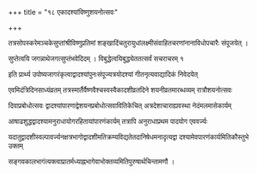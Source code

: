 +++
title = "१८ एकादश्यांविष्णुशयनोत्सवः"

+++

तत्रसोपस्करेमञ्चकेसुप्तांश्रीविष्णुप्रतिमां शङ्खादिंचतुरायुधांलक्ष्मीसंवाहितचरणांनानाविधोपचारैः संपूजयेत् ।

सुप्तेत्वयि जगन्नाथेजगत्सुप्तंभवेदिदम् । विबुद्धेत्वयिबुद्ध्येततत्सर्वं सचराचरम् १

इति प्रार्थ्य उपोष्यजागरंकृत्वाद्वादश्यांपुनःसंपूज्यत्रयोदश्यां गीतनृत्यवाद्यादिकं निवेदयेत्

एवमिदंत्रिदिनसाध्यंव्रतम् तत्रस्मार्तैर्वैष्णवैश्चस्वस्वैकादशीव्रतदिने शयनीव्रतमारब्धव्यम् रात्रौशयनोत्सवः

दिवाप्रबोधोत्सवः द्वादश्यांपारणाद्वेशयनप्रबोधोत्सवावितिकेचित् अत्रदेशाचाराह्यवस्था नेदंमलमासेकार्यम्

आषाढशुद्धद्वादश्यामनुराधायोगरहितायांपारणंकार्यम् तत्रापि अनुराधाप्रथम पादयोग एववर्ज्यः

यदातुद्वादशीस्वल्पावर्ज्यनक्षत्रभागोद्वादशीमतिक्रम्यविद्यतेतदानिषेधमनादृत्यद्वा दश्यामेवपारणंकार्यमितिकौस्तुभे उक्तम्

सङ्गवकालभागंत्यक्त्वाप्रातर्मध्याह्नभागेवाभोक्तव्यमितिपुरुषार्थचिन्तामणौ ।
